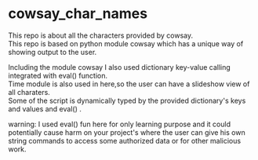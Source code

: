 # cowsay_char_names
This repo is about all the characters provided by cowsay.  
This repo is based on python module cowsay which has a unique way of showing output to the user.  

Including the module cowsay I also used dictionary key-value calling integrated with eval() function.  
Time module is also used in here,so the user can have a slideshow view of all charaters.  
Some of the script is dynamically typed by the provided dictionary's keys and values and eval() .  

warning: I used eval() fun here for only learning purpose and it could potentially cause harm on your project's where the user can give his own string commands to access some authorized data or for other malicious work.

